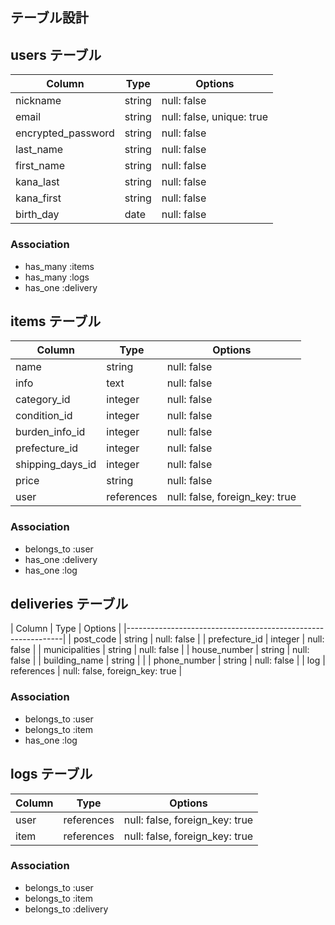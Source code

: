 ## テーブル設計

## users テーブル

|     Column         |   Type  |    Options                |
|--------------------|---------|---------------------------|
| nickname           | string  | null: false               |
| email              | string  | null: false, unique: true |
| encrypted_password | string  | null: false               |
| last_name          | string  | null: false               |
| first_name         | string  | null: false               |
| kana_last          | string  | null: false               |
| kana_first         | string  | null: false               |
| birth_day          | date    | null: false               |

### Association

- has_many :items
- has_many :logs
- has_one :delivery

## items テーブル

|   Column         | Type       |   Options                      |
|------------------|------------|--------------------------------|
| name             | string     | null: false                    |
| info             | text       | null: false                    |
| category_id      | integer    | null: false                    |
| condition_id     | integer    | null: false                    |
| burden_info_id   | integer    | null: false                    |
| prefecture_id    | integer    | null: false                    |
| shipping_days_id | integer    | null: false                    |
| price            | string     | null: false                    |
| user             | references | null: false, foreign_key: true |

### Association

- belongs_to :user
- has_one :delivery
- has_one :log

## deliveries テーブル

|    Column      |    Type    |         Options                |
|--------------------------------------------------------------|
| post_code      | string     | null: false                    |
| prefecture_id  | integer    | null: false                    |
| municipalities | string     | null: false                    |
| house_number   | string     | null: false                    |
| building_name  | string     |                                |
| phone_number   | string     | null: false                    |
| log            | references | null: false, foreign_key: true |

### Association
- belongs_to :user
- belongs_to :item
- has_one :log

## logs テーブル

| Column   | Type       | Options                        |
|----------|------------|--------------------------------|
| user     | references | null: false, foreign_key: true |
| item     | references | null: false, foreign_key: true |

### Association
- belongs_to :user
- belongs_to :item
- belongs_to :delivery
